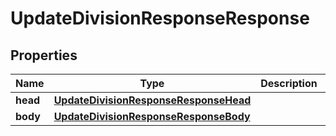 

# UpdateDivisionResponseResponse


## Properties

| Name | Type | Description | Notes |
| - | - | - | - |
|**head** | [**UpdateDivisionResponseResponseHead**](UpdateDivisionResponseResponseHead.md) |  |  |
|**body** | [**UpdateDivisionResponseResponseBody**](UpdateDivisionResponseResponseBody.md) |  |  |



